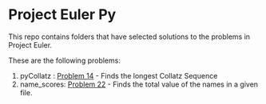 # Project Euler Py
This repo contains folders that have selected solutions to the problems in Project Euler.

These are the following problems:

1. pyCollatz : [Problem 14](https://projecteuler.net/problem=14) - Finds the longest Collatz Sequence
2. name_scores: [Problem 22](https://projecteuler.net/problem=22) - Finds the total value of the names in a given file.
